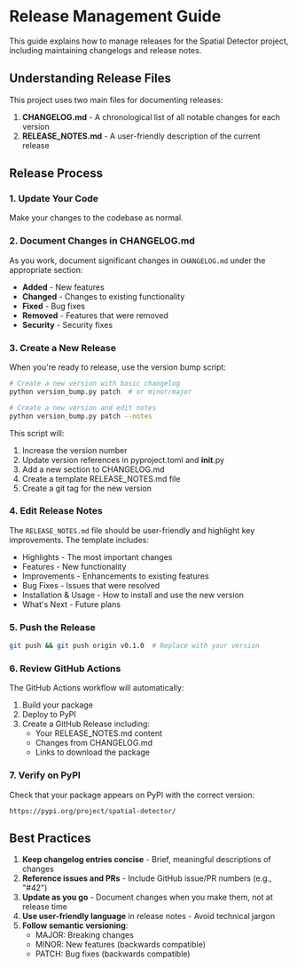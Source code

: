 # Release Management Guide

This guide explains how to manage releases for the Spatial Detector project, including maintaining changelogs and release notes.

## Understanding Release Files

This project uses two main files for documenting releases:

1. **CHANGELOG.md** - A chronological list of all notable changes for each version
2. **RELEASE_NOTES.md** - A user-friendly description of the current release

## Release Process

### 1. Update Your Code

Make your changes to the codebase as normal.

### 2. Document Changes in CHANGELOG.md

As you work, document significant changes in `CHANGELOG.md` under the appropriate section:
- **Added** - New features
- **Changed** - Changes to existing functionality
- **Fixed** - Bug fixes
- **Removed** - Features that were removed
- **Security** - Security fixes

### 3. Create a New Release

When you're ready to release, use the version bump script:

```bash
# Create a new version with basic changelog
python version_bump.py patch  # or minor/major

# Create a new version and edit notes
python version_bump.py patch --notes
```

This script will:
1. Increase the version number
2. Update version references in pyproject.toml and __init__.py
3. Add a new section to CHANGELOG.md
4. Create a template RELEASE_NOTES.md file
5. Create a git tag for the new version

### 4. Edit Release Notes

The `RELEASE_NOTES.md` file should be user-friendly and highlight key improvements. The template includes:

- Highlights - The most important changes
- Features - New functionality
- Improvements - Enhancements to existing features
- Bug Fixes - Issues that were resolved
- Installation & Usage - How to install and use the new version
- What's Next - Future plans

### 5. Push the Release

```bash
git push && git push origin v0.1.0  # Replace with your version
```

### 6. Review GitHub Actions

The GitHub Actions workflow will automatically:
1. Build your package
2. Deploy to PyPI
3. Create a GitHub Release including:
   - Your RELEASE_NOTES.md content
   - Changes from CHANGELOG.md
   - Links to download the package

### 7. Verify on PyPI

Check that your package appears on PyPI with the correct version:
```
https://pypi.org/project/spatial-detector/
```

## Best Practices

1. **Keep changelog entries concise** - Brief, meaningful descriptions of changes
2. **Reference issues and PRs** - Include GitHub issue/PR numbers (e.g., "#42")
3. **Update as you go** - Document changes when you make them, not at release time
4. **Use user-friendly language** in release notes - Avoid technical jargon
5. **Follow semantic versioning**:
   - MAJOR: Breaking changes
   - MINOR: New features (backwards compatible)
   - PATCH: Bug fixes (backwards compatible)